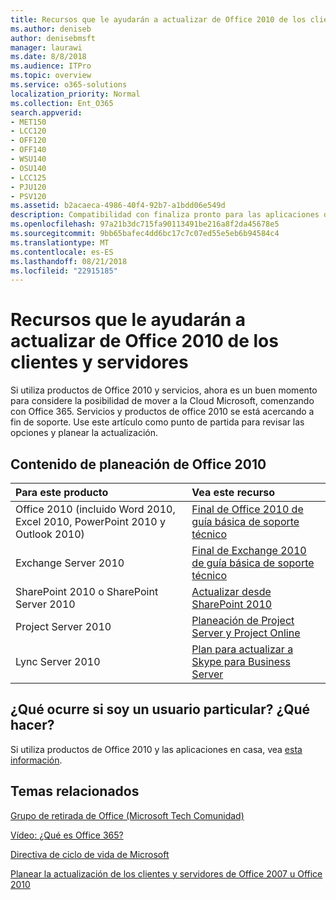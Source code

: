 ```yaml
---
title: Recursos que le ayudarán a actualizar de Office 2010 de los clientes y servidores
ms.author: deniseb
author: denisebmsft
manager: laurawi
ms.date: 8/8/2018
ms.audience: ITPro
ms.topic: overview
ms.service: o365-solutions
localization_priority: Normal
ms.collection: Ent_O365
search.appverid:
- MET150
- LCC120
- OFF120
- OFF140
- WSU140
- OSU140
- LCC125
- PJU120
- PSV120
ms.assetid: b2acaeca-4986-40f4-92b7-a1bdd06e549d
description: Compatibilidad con finaliza pronto para las aplicaciones de cliente y servidores de Office 2010 y acuerdos de soporte personalizadas no están disponibles. Use este artículo para empezar a planear la actualización ahora.
ms.openlocfilehash: 97a21b3dc715fa90113491be216a8f2da45678e5
ms.sourcegitcommit: 9bb65bafec4dd6bc17c7c07ed55e5eb6b94584c4
ms.translationtype: MT
ms.contentlocale: es-ES
ms.lasthandoff: 08/21/2018
ms.locfileid: "22915185"
---
```

# <a name="resources-to-help-you-upgrade-from-office-2010-servers-and-clients"></a>Recursos que le ayudarán a actualizar de Office 2010 de los clientes y servidores

Si utiliza productos de Office 2010 y servicios, ahora es un buen momento para considere la posibilidad de mover a la Cloud Microsoft, comenzando con Office 365. Servicios y productos de office 2010 se está acercando a fin de soporte. Use este artículo como punto de partida para revisar las opciones y planear la actualización.
      
## <a name="office-2010-planning-content"></a>Contenido de planeación de Office 2010
  
|**Para este producto**|**Vea este recurso**|
|:-----|:-----|
|Office 2010 (incluido Word 2010, Excel 2010, PowerPoint 2010 y Outlook 2010)  <br/> |[Final de Office 2010 de guía básica de soporte técnico](https://docs.microsoft.com/DeployOffice/office-2010-end-support-roadmap) <br/> |
|Exchange Server 2010  <br/> |[Final de Exchange 2010 de guía básica de soporte técnico](exchange-2010-end-of-support.md) <br/> |
|SharePoint 2010 o SharePoint Server 2010  <br/> |[Actualizar desde SharePoint 2010](upgrade-from-sharepoint-2010.md) <br/> |
|Project Server 2010 </br> | [Planeación de Project Server y Project Online](https://docs.microsoft.com/project/planning-project-server-and-project-online-for-technical-decision-makers) </br> |
|Lync Server 2010 </br> | [Plan para actualizar a Skype para Business Server](https://docs.microsoft.com/skypeforbusiness/plan-your-deployment/upgrade) </br> |
    
## <a name="what-if-im-a-home-user-what-do-i-do"></a>¿Qué ocurre si soy un usuario particular? ¿Qué hacer?

Si utiliza productos de Office 2010 y las aplicaciones en casa, vea [esta información](plan-upgrade-previous-versions-office.md#im-a-home-user-what-do-i-do).

## <a name="related-topics"></a>Temas relacionados

[Grupo de retirada de Office (Microsoft Tech Comunidad)](https://go.microsoft.com/fwlink/?linkid=842065)
  
[Vídeo: ¿Qué es Office 365?](https://support.office.com/article/847caf12-2589-452c-8aca-1c009797678b.aspx)
  
[Directiva de ciclo de vida de Microsoft](https://go.microsoft.com/fwlink/?linkid=865200)

[Planear la actualización de los clientes y servidores de Office 2007 u Office 2010](plan-upgrade-previous-versions-office.md)

